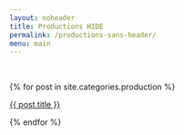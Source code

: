 ```yaml
---
layout: noheader
title: Productions HIDE
permalink: /productions-sans-header/
menu: main
---
```

<base target="_parent" />
<br>
<div class="grid-container">

{% for post in site.categories.production %}
<a href="{{post.url}}">
<div class="grid-33 mobile-grid-100 blockhome">
<div class="attop">
  <img class="largeimage" style="background:url('{% if post.largeimage %}{{site.baseurl}}/image/{{post.largeimage}}{% else %}{{site.baseurl}}/image/productions/comingsoon.png{% endif %}');"><br>
	</div>	 
	  <div class="atbottom"><div class="panel-heading panelhead-prods">{{ post.title }}</div>
	 </div>
	 </div>
</a>

{% endfor %}

</div>




